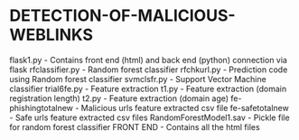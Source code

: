 # DETECTION-OF-MALICIOUS-WEBLINKS
flask1.py - Contains front end (html) and back end (python) connection via flask
rfclassifier.py - Random forest classifier
rfchkurl.py - Prediction code using Random forest classifier
svmclsfr.py - Support Vector Machine classifier
trial6fe.py - Feature extraction 
t1.py - Feature extraction (domain registration length)
t2.py - Feature extraction (domain age)
fe-phishingtotalnew - Malicious urls feature extracted csv file
fe-safetotalnew - Safe urls feature extracted csv files
RandomForestModel1.sav - Pickle file for random forest classifier
FRONT END - Contains all the html files 
